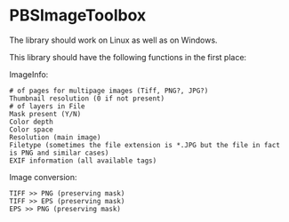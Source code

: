 # PBSImageToolbox
The library should work on Linux as well as on Windows.

 

This library should have the following functions in the first place:

 

ImageInfo:

    # of pages for multipage images (Tiff, PNG?, JPG?)
    Thumbnail resolution (0 if not present)
    # of layers in File
    Mask present (Y/N)
    Color depth
    Color space
    Resolution (main image)
    Filetype (sometimes the file extension is *.JPG but the file in fact is PNG and similar cases)
    EXIF information (all available tags)

Image conversion:

    TIFF >> PNG (preserving mask)
    TIFF >> EPS (preserving mask)
    EPS >> PNG (preserving mask)
